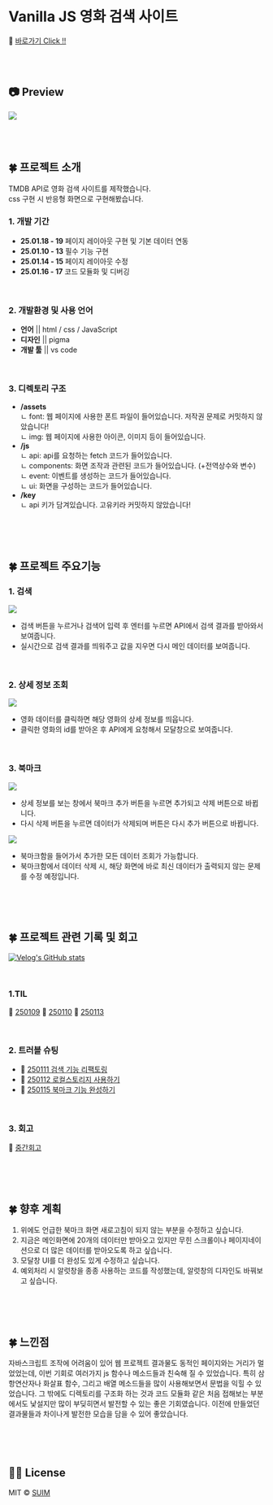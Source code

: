 # Vanilla JS 영화 검색 사이트

🔗 [바로가기 Click !!](https://lmlmsuim.netlify.app/)

<br><br>

## 📷 Preview
<img src="/readme_img/main.png">


<br><br>

## 🍀 프로젝트 소개
TMDB API로 영화 검색 사이트를 제작했습니다. <br>
css 구현 시 반응형 화면으로 구현해봤습니다.
<br>

### 1. 개발 기간
- **25.01.18 - 19** 페이지 레이아웃 구현 및 기본 데이터 연동
- **25.01.10 - 13** 필수 기능 구현
- **25.01.14 - 15** 페이지 레이아웃 수정
- **25.01.16 - 17** 코드 모듈화 및 디버깅
<br>

### 2. 개발환경 및 사용 언어
- **언어** || html / css / JavaScript
- **디자인** || pigma
- **개발 툴** || vs code
<br>

### 3. 디렉토리 구조
  + **/assets** <br>
    ㄴ font: 웹 페이지에 사용한 폰트 파일이 들어있습니다. 저작권 문제로 커밋하지 않았습니다!<br>
    ㄴ img: 웹 페이지에 사용한 아이콘, 이미지 등이 들어있습니다.
  + **/js** <br>
    ㄴ api: api를 요청하는 fetch 코드가 들어있습니다.<br>
    ㄴ components: 화면 조작과 관련된 코드가 들어있습니다. (+전역상수와 변수)<br>
    ㄴ event: 이벤트를 생성하는 코드가 들어있습니다.<br>
    ㄴ ui: 화면을 구성하는 코드가 들어있습니다.
  + **/key** <br>
    ㄴ api 키가 담겨있습니다. 고유키라 커밋하지 않았습니다!

<br><br><br>

## 🍀 프로젝트 주요기능
### 1. 검색
<img src="/readme_img/search.png">

- 검색 버튼을 누르거나 검색어 입력 후 엔터를 누르면 API에서 검색 결과를 받아와서 보여줍니다.
- 실시간으로 검색 결과를 띄워주고 값을 지우면 다시 메인 데이터를 보여줍니다.
<br>

### 2. 상세 정보 조회
<img src="/readme_img/modal.png">

- 영화 데이터를 클릭하면 해당 영화의 상세 정보를 띄웁니다.
- 클릭한 영화의 id를 받아온 후 API에게 요청해서 모달창으로 보여줍니다.
<br>

### 3. 북마크
<img src="/readme_img/like.png">

- 상세 정보를 보는 창에서 북마크 추가 버튼을 누르면 추가되고 삭제 버튼으로 바뀝니다.
- 다시 삭제 버튼을 누르면 데이터가 삭제되며 버튼은 다시 추가 버튼으로 바뀝니다.

<img src="/readme_img/bookmark.png">

- 북마크함을 들어가서 추가한 모든 데이터 조회가 가능합니다.
- 북마크함에서 데이터 삭제 시, 해당 화면에 바로 최신 데이터가 출력되지 않는 문제를 수정 예정입니다.

<br><br><br>

## 🍀 프로젝트  관련 기록 및 회고
[![Velog's GitHub stats](https://velog-readme-stats.vercel.app/api?name=_kimsuim)](https://velog.io/@_kimsuim)

<br>

### 1.TIL
🔗 [250109](https://velog.io/@_kimsuim/TIL250109-CSS랑-싸우다가-하루가-다-갔어) 🔗 [250110](https://velog.io/@_kimsuim/TIL250110-5시간-잡고-있던-건-그저-잡고만-있었어) 🔗 [250113](https://velog.io/@_kimsuim/TIL250113-상세페이지-받아오기-50시간-썼는데-코드-5줄임)

<br>

### 2. 트러블 슈팅
- 🔗 [250111 검색 기능 리팩토링](https://velog.io/@_kimsuim/TIL250111-트러블-슈팅-하나씩-찍어보자)
- 🔗 [250112 로컬스토리지 사용하기](https://velog.io/@_kimsuim/TIL250112-트러블-슈팅-배열-안에-배열이-들어가잔하요)
- 🔗 [250115 북마크 기능 완성하기](https://velog.io/@_kimsuim/TIL250115-트러블-슈팅-북마크-기능-완성하기)

<br>

### 3. 회고
🔗 [중간회고](https://velog.io/@_kimsuim/영화-검색-페이지-만들기-개인-과제-중간-회고)

<br><br><br>

## 🍀 향후 계획
1. 위에도 언급한 북마크 화면 새로고침이 되지 않는 부분을 수정하고 싶습니다.
2. 지금은 메인화면에 20개의 데이터만 받아오고 있지만 무힌 스크롤이나 페이지네이션으로 더 많은 데이터를 받아오도록 하고 싶습니다.
3. 모달창 UI를 더 완성도 있게 수정하고 싶습니다.
4. 예외처리 시 알럿창을 종종 사용하는 코드를 작성했는데, 알럿창의 디자인도 바꿔보고 싶습니다.

<br><br><br>

## 🍀 느낀점
자바스크립트 조작에 어려움이 있어 웹 프로젝트 결과물도 동적인 페이지와는 거리가 멀었었는데, 이번 기회로 여러가지 js 함수나 메소드들과 친숙해 질 수 있었습니다. 특히 삼항연산자나 화살표 함수, 그리고 배열 메소드들을 많이 사용해보면서 문법을 익힐 수 있었습니다. 그 밖에도 디렉토리를 구조화 하는 것과 코드 모듈화 같은 처음 접해보는 부분에서도 낯설지만 많이 부딪히면서 발전할 수 있는 좋은 기회였습니다. 이전에 만들었던 결과물들과 차이나게 발전한 모습을 담을 수 있어 좋았습니다.

<br><br><br>

## 👍🏻 License

  MIT &copy; [SUIM](mailto:suim0215@gmail.com)